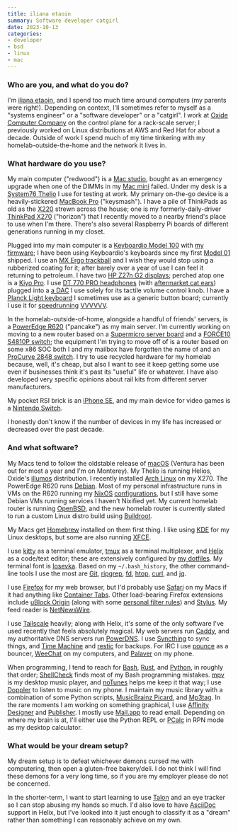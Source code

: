 ```yaml
---
title: iliana etaoin
summary: Software developer catgirl
date: 2023-10-13
categories:
- developer
- bsd
- linux
- mac
---
```


### Who are you, and what do you do?

I'm [iliana etaoin](https://iliana.fyi/ "iliana's website."), and I spend too much time around computers (my parents were right!). Depending on context, I'll sometimes refer to myself as a "systems engineer" or a "software developer" or a "catgirl". I work at [Oxide Computer Company](https://oxide.computer/ "A rack computer company.") on the control plane for a rack-scale server; I previously worked on Linux distributions at AWS and Red Hat for about a decade. Outside of work I spend much of my time tinkering with my homelab-outside-the-home and the network it lives in.

### What hardware do you use?

My main computer ("redwood") is a [Mac studio][mac-studio], bought as an emergency upgrade when one of the DIMMs in my [Mac mini][mac-mini] failed. Under my desk is a [System76 Thelio][thelio] I use for testing at work. My primary on-the-go device is a heavily-stickered [MacBook Pro][macbook-pro] ("keysmash"). I have a pile of ThinkPads as old as the [X220][thinkpad-x220] strewn across the house; one is my formerly-daily-driver [ThinkPad X270][thinkpad-x270] ("horizon") that I recently moved to a nearby friend's place to use when I'm there. There's also several Raspberry Pi boards of different generations running in my closet.

Plugged into my main computer is a [Keyboardio Model 100][model-100] with [my firmware](https://github.com/iliana/kbd "iliana's custom keyboard firmware."); I have been using Keyboardio's keyboards since my first [Model 01][model-01] shipped. I use an [MX Ergo trackball][mx-ergo] and I wish they would stop using a rubberized coating for it; after barely over a year of use I can feel it returning to petroleum. I have two [HP Z27n G2 displays][z27n-g2]; perched atop one is a [Kiyo Pro][kiyo-pro]. I use [DT 770 PRO headphones][dt-770-pro] (with [aftermarket cat ears][kitty-ears-for-razer-kraken]) plugged into a [a DAC][fulla-2] I use solely for its tactile volume control knob. I have a [Planck Light keyboard][planck-light] I sometimes use as a generic button board; currently I use it for [speedrunning](https://www.speedrun.com/vvvvvv "Speedrun entries for the game VVVVVV on speedrun.com.") [VVVVVV][].

In the homelab-outside-of-home, alongside a handful of friends' servers, is a [PowerEdge R620][poweredge-r620] ("pancake") as my main server. I'm currently working on moving to a new router based on a [Supermicro server board][x10sdv-4c-7tp4f] and a [FORCE10 S4810P switch][powerswitch-s4810p]; the equipment I'm trying to move off of is a router based on some x86 SOC both I and my mailbox have forgotten the name of and an [ProCurve 2848 switch][procurve-2848]. I try to use recycled hardware for my homelab because, well, it's cheap, but also I want to see it keep getting some use even if businesses think it's past its "useful" life or whatever. I have also developed very specific opinions about rail kits from different server manufacturers.

My pocket RSI brick is an [iPhone SE][iphone-se], and my main device for video games is a [Nintendo Switch][switch.2].

I honestly don't know if the number of devices in my life has increased or decreased over the past decade.

### And what software?

My Macs tend to follow the oldstable release of [macOS][] (Ventura has been out for most a year and I'm on Monterey). My Thelio is running Helios, Oxide's [illumos][] distribution. I recently installed [Arch Linux][arch-linux] on my X270. The PowerEdge R620 runs [Debian][]. Most of my personal infrastructure runs in VMs on the R620 running my [NixOS][] [configurations](https://github.com/iliana/nixos-configs "iliana's NixOS configs on GitHub."), but I still have some Debian VMs running services I haven't Nixified yet. My current homelab router is running [OpenBSD][], and the new homelab router is currently slated to run a custom Linux distro build using [Buildroot][].

My Macs get [Homebrew][] installed on them first thing. I like using [KDE][] for my Linux desktops, but some are also running [XFCE][].

I use [kitty][] as a terminal emulator, [tmux][] as a terminal multiplexer, and [Helix][] as a code/text editor; these are extensively configured by [my dotfiles](https://github.com/iliana/dotfiles "iliana's dotfiles on GitHub."). My terminal font is [Iosevka][]. Based on my `~/.bash_history`, the other command-line tools I use the most are [Git][], [ripgrep][], [fd][], [htop][], [curl][], and [jq][].

I use [Firefox][] for my web browser, but I'd probably use [Safari][] on my Macs if it had anything like [Container Tabs](https://support.mozilla.org/en-US/kb/containers). Other load-bearing Firefox extensions include [uBlock Origin][ublock-origin] (along with some [personal filter rules](https://github.com/iliana/ublock-rules/blob/gh-pages/rules.txt "iliana's uBlock rules on GitHub.")) and [Stylus][stylus.2]. My feed reader is [NetNewsWire][].

I use [Tailscale][] heavily; along with Helix, it's some of the only software I've used recently that feels absolutely magical. My web servers run [Caddy][], and my authoritative DNS servers run [PowerDNS][]. I use [Syncthing][] to sync things, and [Time Machine][time-machine] and [restic][] for backups. For IRC I use [pounce][] as a bouncer, [WeeChat][] on my computers, and [Palaver][palaver-ios] on my phone. 

When programming, I tend to reach for [Bash][], [Rust][], and [Python][], in roughly that order; [ShellCheck][] finds most of my Bash programming mistakes. [mpv][] is my desktop music player, and [noTunes][] helps me keep it that way; I use [Doppler][doppler-ios] to listen to music on my phone. I maintain my music library with a combination of some Python scripts, [MusicBrainz Picard][picard], and [Mp3tag][]. In the rare moments I am working on something graphical, I use [Affinity Designer][affinity-designer] and [Publisher][affinity-publisher]. I mostly use [Mail.app][mail] to read email. Depending on where my brain is at, I'll either use the Python REPL or [PCalc][] in RPN mode as my desktop calculator.

### What would be your dream setup?

My dream setup is to defeat whichever demons cursed me with computering, then open a gluten-free bakery/deli. I do not think I will find these demons for a very long time, so if you are my employer please do not be concerned.

In the shorter-term, I want to start learning to use [Talon][] and an eye tracker so I can stop abusing my hands so much. I'd also love to have [AsciiDoc][] support in Helix, but I've looked into it just enough to classify it as a "dream" rather than something I can reasonably achieve on my own.

[affinity-designer]: https://en.wikipedia.org/wiki/Affinity_Designer "A vector graphics editor."
[affinity-publisher]: https://affinity.serif.com/en-us/publisher/ "Page layout and design software."
[arch-linux]: https://archlinux.org/ "A Linux distro."
[asciidoc]: http://www.methods.co.nz/asciidoc/ "A text file format and software that's easily translated to other formats."
[bash]: http://www.gnu.org/software/bash/ "A terminal shell."
[buildroot]: https://en.wikipedia.org/wiki/Buildroot "A collection of tools for building Linux for embeddable systems."
[caddy]: https://caddyserver.com/ "A web server."
[curl]: https://curl.se/ "A command-line tool for transferring data from URLs."
[debian]: https://www.debian.org/ "A Linux distribution."
[doppler-ios]: https://brushedtype.co/doppler/ "An audio player app."
[dt-770-pro]: http://web.archive.org/web/20230811124931/https://north-america.beyerdynamic.com/ "Closed headphones."
[fd]: https://github.com/sharkdp/fd "Command line software for finding files."
[firefox]: https://www.mozilla.org/en-US/firefox/new/ "A cross-platform open-source web browser."
[fulla-2]: https://www.schiit.com "A combined DAC/amp."
[git]: https://git-scm.com/ "A version control system."
[helix]: https://helix-editor.com/ "A command line text editor."
[homebrew]: https://brew.sh/ "Command-line package manager for Mac OS X."
[htop]: https://htop.dev "A command-line process viewer."
[illumos]: https://www.illumos.org/ "A Unix operating system."
[iosevka]: https://typeof.net/Iosevka/ "A monospaced font."
[iphone-se]: https://en.wikipedia.org/wiki/IPhone_SE "A 4 inch smartphone."
[jq]: https://stedolan.github.io/jq/ "A command line tool for manipulating JSON data."
[kde]: https://kde.org/ "A graphical environment for *nix operating systems."
[kitty-ears-for-razer-kraken]: https://www.razer.com/gaming-headsets-and-audio-accessories/Kitty-Ears-for-Razer-Kraken/RC21-01140100-W3M1 "Cat-like ears for attaching to the Kraken headset."
[kitty]: https://sw.kovidgoyal.net/kitty/ "A GPU-based terminal emulator."
[kiyo-pro]: http://web.archive.org/web/20221212234624/https://www.razer.com/streaming-cameras/razer-kiyo-pro/RZ19-03640100-R3U1 "A USB webcam."
[mac-mini]: https://www.apple.com/mac-mini/ "A small desktop computer."
[mac-studio]: https://en.wikipedia.org/wiki/Mac_Studio "A small form factor computer."
[macbook-pro]: https://www.apple.com/macbook-pro/ "A laptop."
[macos]: https://en.wikipedia.org/wiki/MacOS "An operating system for Mac hardware."
[mail]: https://en.wikipedia.org/wiki/Mail_(application) "The default Mac OS X mail client."
[model-01]: https://shop.keyboard.io/ "A mechanical keyboard."
[model-100]: https://shop.keyboard.io/products/model-100 "A keyboard."
[mp3tag]: https://www.mp3tag.de/en/ "Software for adding metadata to audio files."
[mpv]: https://mpv.io/ "A cross-platform media player."
[mx-ergo]: https://www.logitech.com/en-us/product/mx-ergo-wireless-trackball-mouse.html "A wireless trackball mouse"
[netnewswire]: https://en.wikipedia.org/wiki/NetNewsWire "A popular feed reader for the Mac."
[nixos]: https://nixos.org/ "A Linux distribution."
[notunes]: https://github.com/tombonez/noTunes "Mac software to prevent iTunes and Apple Music from launching."
[openbsd]: http://www.openbsd.org/ "An open-source operating system emphasising security and cryptography."
[palaver-ios]: https://palaverapp.com/ "An IRC client for iOS/iPadOS."
[pcalc]: https://pcalc.com/ "A scientific calculator for the Mac."
[picard]: https://github.com/broadinstitute/picard "Software for working with HTS data."
[planck-light]: https://drop.com/buy/massdrop-x-olkb-planck-light-mechanical-keyboard "A mechanical keyboard."
[pounce]: https://git.causal.agency/pounce/about/ "IRC bouncer software."
[powerdns]: https://www.powerdns.com/ "DNS server software."
[poweredge-r620]: https://www.dell.com/support/home/en-us/product-support/product/poweredge-r620/overview "A rack server."
[powerswitch-s4810p]: https://www.dell.com/support/home/en-us/product-support/product/force10-s4810/docs "A network switch."
[procurve-2848]: https://support.hpe.com/hpesc/public/docDisplay?docId=emr_na-c01814383 "A network switch."
[python]: https://www.python.org/ "An interpreted scripting language."
[restic]: https://restic.net/ "Backup software."
[ripgrep]: https://github.com/BurntSushi/ripgrep "A tool for searching directories via regular expressions."
[rust]: https://www.rust-lang.org/ "A programming language."
[safari]: https://www.apple.com/safari/ "A fast web browser."
[shellcheck]: https://www.shellcheck.net/ "Shell script linting software."
[stylus.2]: https://github.com/openstyles/stylus "A userscript manager for Firefox."
[switch.2]: https://www.nintendo.com/switch/ "A gaming console."
[syncthing]: https://syncthing.net/ "Self-hosted file syncing software."
[tailscale]: https://tailscale.com/ "A VPN service."
[talon]: https://talonvoice.com/ "Voice-control input software."
[thelio]: https://system76.com/desktops "A desktop PC."
[thinkpad-x220]: http://web.archive.org/web/20170206231919/http://shop.lenovo.com/us/laptops/thinkpad/x-series/x220 "A 12.5 inch PC laptop."
[thinkpad-x270]: https://en.wikipedia.org/wiki/ThinkPad_X_series#X270 "A 12.5 inch PC laptop."
[time-machine]: https://en.wikipedia.org/wiki/Time_Machine_(Mac_OS) "Backup software for the masses, included with Mac OS X 10.5."
[tmux]: https://sourceforge.net/projects/tmux.mirror/ "A terminal multiplexer, similar to screen."
[ublock-origin]: https://en.wikipedia.org/wiki/UBlock_Origin "A browser extension for blocking elements on the web."
[vvvvvv]: https://thelettervsixtim.es/ "An indie platformer."
[weechat]: https://weechat.org/ "A multi-protocol chat program."
[x10sdv-4c-7tp4f]: https://www.supermicro.com/en/products/motherboard/X10SDV-4C-7TP4F "A motherboard."
[xfce]: https://www.xfce.org/ "A lightweight UNIX-like desktop environment."
[z27n-g2]: https://support.hp.com/us-en/document/c05822916 "A 27 inch monitor."
